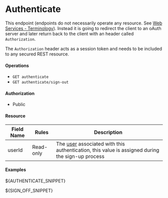 Authenticate
============
This endpoint (endpoints do not necessarily operate any resource. See [Web Services - Terminology](https://www.w3.org/TR/2011/REC-ws-metadata-exchange-20111213/#terms)). Instead it is going to redirect the client to an oAuth server and later return back to the client with an header called `Authorization`.

The `Authorization` header acts as a session token and needs to be included to any secured REST resource.

#### Operations
* `GET authenticate`
* `GET authenticate/sign-out`

#### Authorization
* Public

#### Resource
| Field Name | Rules | Description |
| ---------- | ----- | ----------- |
userId | Read-only | The [user][1] associated with this authentication, this value is assigned during the sign-up process

#### Examples
${AUTHENTICATE_SNIPPET}

${SIGN_OFF_SNIPPET}

[1]: users.md